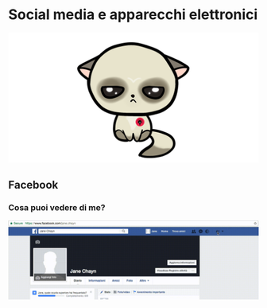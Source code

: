# **Social media e apparecchi elettronici**

![](/en/assets/sad%20cat.png)

## **Facebook**

### **Cosa puoi vedere di me?**

![](/it/assets/Facebook%202.gif)



